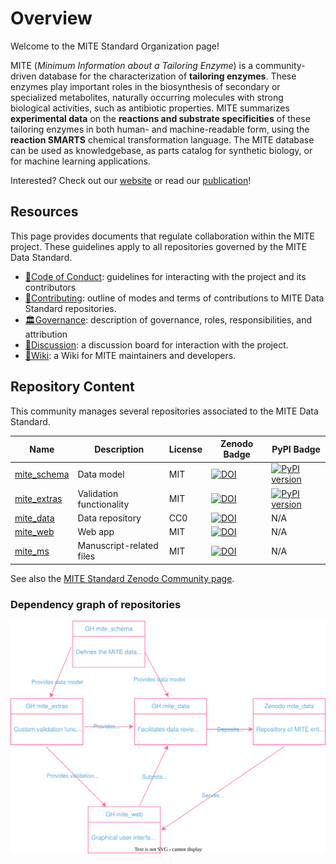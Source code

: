 # Overview

Welcome to the MITE Standard Organization page!

MITE (*Minimum Information about a Tailoring Enzyme*) is a community-driven database for the characterization of **tailoring enzymes**.
These enzymes play important roles in the biosynthesis of secondary or specialized metabolites, naturally occurring molecules with strong biological activities, such as antibiotic properties.
MITE summarizes **experimental data** on the **reactions and substrate specificities** of these tailoring enzymes in both human- and machine-readable form, using the **reaction SMARTS** chemical transformation language.
The MITE database can be used as knowledgebase, as parts catalog for synthetic biology, or for machine learning applications.

Interested? Check out our [website](https://mite.bioinformatics.nl/) or read our [publication](https://doi.org/10.1093/nar/gkaf969)!

## Resources

This page provides documents that regulate collaboration within the MITE project.
These guidelines apply to all repositories governed by the MITE Data Standard.

- [📜Code of Conduct](../CODE_OF_CONDUCT.md): guidelines for interacting with the project and its contributors
- [🤝Contributing](../CONTRIBUTING.md): outline of modes and terms of contributions to MITE Data Standard repositories.
- [🏛Governance](../GOVERNANCE.md): description of governance, roles, responsibilities, and attribution
- [👥Discussion](https://github.com/orgs/mite-standard/discussions): a discussion board for interaction with the project.
- [📄Wiki](https://github.com/mite-standard/.github/wiki): a Wiki for MITE maintainers and developers.

## Repository Content

This community manages several repositories associated to the MITE Data Standard. 


| Name                                                        | Description              | License | Zenodo Badge | PyPI Badge |
|-------------------------------------------------------------|--------------------------| ---------- | ------------ | ---------- |
| [mite_schema](https://github.com/mite-standard/mite_schema) | Data model               | MIT | [![DOI](https://zenodo.org/badge/838326204.svg)](https://zenodo.org/doi/10.5281/zenodo.13294150) | [![PyPI version](https://badge.fury.io/py/mite-schema.svg)](https://badge.fury.io/py/mite-schema) |
| [mite_extras](https://github.com/mite-standard/mite_extras) | Validation functionality | MIT | [![DOI](https://zenodo.org/badge/804997522.svg)](https://doi.org/10.5281/zenodo.13941745) | [![PyPI version](https://badge.fury.io/py/mite-extras.svg)](https://badge.fury.io/py/mite-extras) |
| [mite_data](https://github.com/mite-standard/mite_data)     | Data repository          | CC0 | [![DOI](https://zenodo.org/badge/834042284.svg)](https://zenodo.org/doi/10.5281/zenodo.13294303) | N/A |
| [mite_web](https://github.com/mite-standard/mite_web)       | Web app                  | MIT | [![DOI](https://zenodo.org/badge/874302233.svg)](https://doi.org/10.5281/zenodo.14933931) | N/A | 
| [mite_ms](https://github.com/mite-standard/mite_ms)         | Manuscript-related files | MIT | [![DOI](https://zenodo.org/badge/889083197.svg)](https://doi.org/10.5281/zenodo.16875018)   | N/A | 


See also the [MITE Standard Zenodo Community page](https://zenodo.org/communities/mite-standard/).

### Dependency graph of repositories

![draw.io graph](./mite_standard_repo_dependency_graph.drawio.svg)
